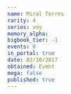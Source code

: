 ```yaml
---
name: Miral Torres
rarity: 4
series: voy
memory_alpha:
bigbook_tier: -1
events: 0
in_portal: true
date: 02/10/2017
obtained: Event
mega: false
published: true
---
```



